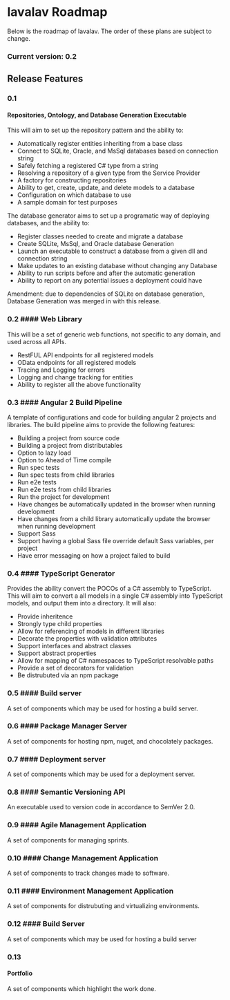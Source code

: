 # lavalav Roadmap


Below is the roadmap of lavalav. The order of these plans are subject to change.

### Current version: 0.2


## Release Features

### 0.1
#### Repositories, Ontology, and Database Generation Executable
This will aim to set up the repository pattern and the ability to:
- Automatically register entities inheriting from a base class
- Connect to SQLite, Oracle, and MsSql databases based on connection string
- Safely fetching a registered C# type from a string
- Resolving a repository of a given type from the Service Provider
- A factory for constructing repositories
- Ability to get, create, update, and delete models to a database
- Configuration on which database to use
- A sample domain for test purposes

The database generator aims to set up a programatic way of deploying databases, and the ability to:
- Register classes needed to create and migrate a database
- Create SQLite, MsSql, and Oracle database Generation
- Launch an executable to construct a database from a given dll and connection string
- Make updates to an existing database without changing any Database
- Ability to run scripts before and after the automatic generation
- Ability to report on any potential issues a deployment could have

Amendment: due to dependencies of SQLite on database generation, Database Generation was merged in with this release.


### 0.2 #### Web Library
This will be a set of generic web functions, not specific to any domain, and used across all APIs.
- RestFUL API endpoints for all registered models
- OData endpoints for all registered models
- Tracing and Logging for errors
- Logging and change tracking for entities
- Ability to register all the above functionality


### 0.3 #### Angular 2 Build Pipeline
A template of configurations and code for building angular 2 projects and libraries. 
The build pipeline aims to provide the following features:
- Building a project from source code
- Building a project from distributables
- Option to lazy load
- Option to Ahead of Time compile
- Run spec tests
- Run spec tests from child libraries
- Run e2e tests
- Run e2e tests from child libraries
- Run the project for development
- Have changes be automatically updated in the browser when running development
- Have changes from a child library automatically update the browser when running development
- Support Sass
- Support having a global Sass file override default Sass variables, per project
- Have error messaging on how a project failed to build


### 0.4 #### TypeScript Generator
Provides the ability convert the POCOs of a C# assembly to TypeScript.
This will aim to convert a all models in a single C# assembly into TypeScript models, and output them into a directory. It will also:
- Provide inheritence
- Strongly type child properties
- Allow for referencing of models in different libraries
- Decorate the properties with validation attributes
- Support interfaces and abstract classes
- Support abstract properties
- Allow for mapping of C# namespaces to TypeScript resolvable paths
- Provide a set of decorators for validation
- Be distrubuted via an npm package


### 0.5 #### Build server
A set of components which may be used for hosting a build server.


### 0.6 #### Package Manager Server
A set of components for hosting npm, nuget, and chocolately packages.


### 0.7 #### Deployment server
A set of components which may be used for a deployment server.


### 0.8 #### Semantic Versioning API
An executable used to version code in accordance to SemVer 2.0.


### 0.9 #### Agile Management Application
A set of components for managing sprints.


### 0.10 #### Change Management Application
A set of components to track changes made to software.


### 0.11 #### Environment Management Application
A set of components for distrubuting and virtualizing environments.


### 0.12 #### Build Server
A set of components which may be used for hosting a build server


### 0.13
#### Portfolio
A set of components which highlight the work done.